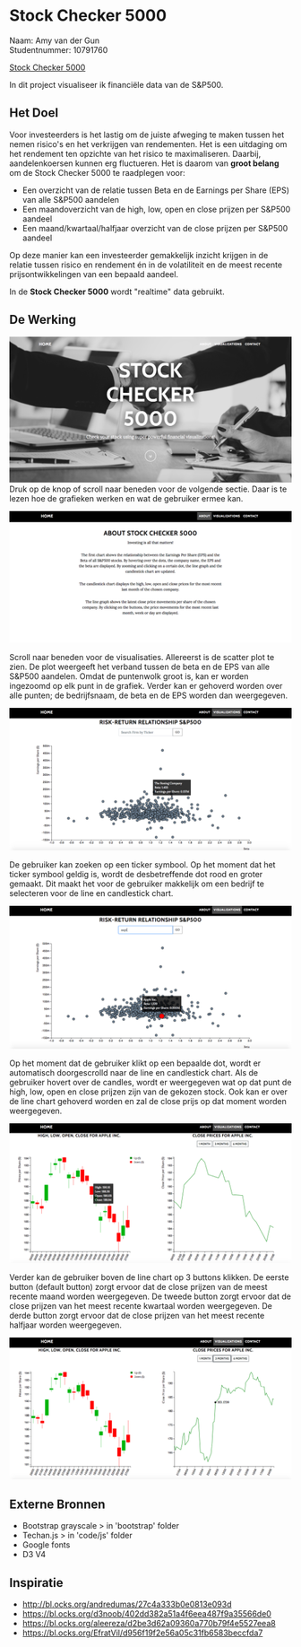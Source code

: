 # Stock Checker 5000
Naam: Amy van der Gun \
Studentnummer: 10791760

[Stock Checker 5000](https://amyvdgun.github.io/DataProject/)

In dit project visualiseer ik financiële data van de S&P500.

## Het Doel
Voor investeerders is het lastig om de juiste afweging te maken tussen het nemen risico's en het verkrijgen van rendementen. Het is een uitdaging om het rendement ten opzichte van het risico te maximaliseren. Daarbij, aandelenkoersen kunnen erg fluctueren. Het is daarom van **groot belang** om de Stock Checker 5000 te raadplegen voor:
- Een overzicht van de relatie tussen Beta en de Earnings per Share (EPS) van alle S&P500 aandelen
- Een maandoverzicht van de high, low, open en close prijzen per S&P500 aandeel
- Een maand/kwartaal/halfjaar overzicht van de close prijzen per S&P500 aandeel

Op deze manier kan een investeerder gemakkelijk inzicht krijgen in de relatie tussen risico en rendement én in de volatiliteit en de meest recente prijsontwikkelingen van een bepaald aandeel.

In de **Stock Checker 5000** wordt "realtime" data gebruikt.

## De Werking

![](doc/Voorkant.png)
Druk op de knop of scroll naar beneden voor de volgende sectie. Daar is te lezen hoe de grafieken werken en wat de gebruiker ermee kan.

![](doc/About.png)

Scroll naar beneden voor de visualisaties. Allereerst is de scatter plot te zien. De plot weergeeft het verband tussen de beta en de EPS van alle S&P500 aandelen. Omdat de puntenwolk groot is, kan er worden ingezoomd op elk punt in de grafiek. Verder kan er gehoverd worden over alle punten; de bedrijfsnaam, de beta en de EPS worden dan weergegeven.

![](doc/Scatter1.png)

De gebruiker kan zoeken op een ticker symbool. Op het moment dat het ticker symbool geldig is, wordt de desbetreffende dot rood en groter gemaakt. Dit maakt het voor de gebruiker makkelijk om een bedrijf te selecteren voor de line en candlestick chart.

![](doc/Scatter2.png)

Op het moment dat de gebruiker klikt op een bepaalde dot, wordt er automatisch doorgescrolld naar de line en candlestick chart. Als de gebruiker hovert over de candles, wordt er weergegeven wat op dat punt de high, low, open en close prijzen zijn van de gekozen stock. Ook kan er over de line chart gehoverd worden en zal de close prijs op dat moment worden weergegeven.

![](doc/Visueel1.png)

Verder kan de gebruiker boven de line chart op 3 buttons klikken. De eerste button (default button) zorgt ervoor dat de close prijzen van de meest recente maand worden weergegeven. De tweede button zorgt ervoor dat de close prijzen van het meest recente kwartaal worden weergegeven. De derde button zorgt ervoor dat de close prijzen van het meest recente halfjaar worden weergegeven.


![](doc/Visueel2.png)

## Externe Bronnen
- Bootstrap grayscale > in 'bootstrap' folder
- Techan.js > in 'code/js' folder
- Google fonts
- D3 V4

## Inspiratie
- http://bl.ocks.org/andredumas/27c4a333b0e0813e093d
- https://bl.ocks.org/d3noob/402dd382a51a4f6eea487f9a35566de0
- https://bl.ocks.org/aleereza/d2be3d62a09360a770b79f4e5527eea8
- https://bl.ocks.org/EfratVil/d956f19f2e56a05c31fb6583beccfda7
